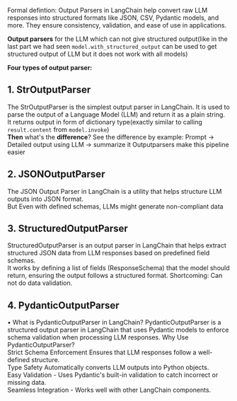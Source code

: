 Formal defintion: Output Parsers in LangChain help convert raw LLM responses into structured formats like JSON, CSV, Pydantic models, and more. They ensure consistency, validation, and ease of use in applications.

**Output parsers** for the LLM which can not give structured output(like in the last part we had seen `model.with_structured_output` can be used to get structured output of LLM but it does not work with all models)

**Four types of output parser:**
## 1. StrOutputParser
The StrOutputParser is the simplest output parser in LangChain. It is used to parse the output of a Language Model (LLM) and return it as a plain string.
It returns output in form of dictionary type(exactly similar to calling `result.content` from `model.invoke`)  
**Then** what's the **difference**?
See the difference by example: Prompt -> Detailed output using LLM -> summarize it
Outputparsers make this pipeline easier


## 2. JSONOutputParser
The JSON Output Parser in LangChain is a utility that helps structure LLM outputs into JSON format.  
But Even with defined schemas, LLMs might generate non-compliant data
## 3. StructuredOutputParser
StructuredOutputParser is an output parser in LangChain that helps extract structured JSON data from LLM responses based on predefined field schemas.  
It works by defining a list of fields (ResponseSchema) that the model should return, ensuring the output follows a structured format.
Shortcoming: Can not do data validation.

## 4. PydanticOutputParser
• What is PydanticOutputParser in LangChain?
PydanticOutputParser is a structured output parser in LangChain that uses Pydantic models to enforce schema validation when processing LLM responses.
Why Use PydanticOutputParser?  
Strict Schema Enforcement Ensures that LLM responses follow a well-defined structure.    
Type Safety Automatically converts LLM outputs into Python objects.  
Easy Validation - Uses Pydantic's built-in validation to catch incorrect or missing data.  
Seamless Integration - Works well with other LangChain components.